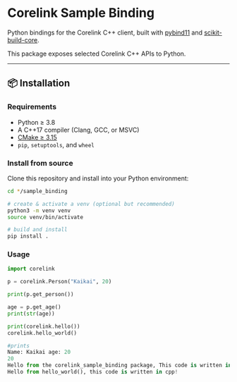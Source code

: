 # Corelink Sample Binding

Python bindings for the Corelink C++ client, built with [pybind11](https://github.com/pybind/pybind11) and [scikit-build-core](https://scikit-build-core.readthedocs.io/).

This package exposes selected Corelink C++ APIs to Python.

---

## 📦 Installation

### Requirements
- Python ≥ 3.8
- A C++17 compiler (Clang, GCC, or MSVC)
- [CMake ≥ 3.15](https://cmake.org/)
- `pip`, `setuptools`, and `wheel`

### Install from source

Clone this repository and install into your Python environment:

```bash
cd */sample_binding

# create & activate a venv (optional but recommended)
python3 -m venv venv
source venv/bin/activate

# build and install
pip install .
```

### Usage

```Python
import corelink

p = corelink.Person("Kaikai", 20)

print(p.get_person())

age = p.get_age()
print(str(age))

print(corelink.hello())
corelink.hello_world()

#prints
Name: Kaikai age: 20
20
Hello from the corelink_sample_binding package, This code is written in python!
Hello from hello_world(), this code is written in cpp!
```
